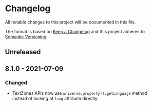 # Changelog
All notable changes to this project will be documented in this file.

The format is based on [Keep a Changelog](http://keepachangelog.com/en/1.0.0/)
and this project adheres to [Semantic Versioning](http://semver.org/spec/v2.0.0.html).

## Unreleased

## 8.1.0 - 2021-07-09

### Changed
- TextZones APIs now use `universe.property().getLanguage` method instead of looking at `lang` attribute directly
